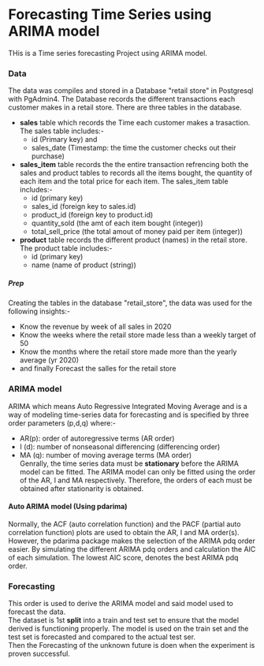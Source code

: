 # Forecasting Time Series using ARIMA model
THis is a Time series forecasting Project using ARIMA model. 
### Data
The data was compiles and stored in a Database "retail store" in Postgresql with PgAdmin4. 
The Database records the different transactions each customer makes in a retail store. There are three tables in the database.   
- **sales** table which records the Time each customer makes a trasaction. The sales table includes:-   
  - id (Primary key) and   
  - sales_date (Timestamp: the time the customer checks out their purchase)
- **sales_item** table records the the entire transaction refrencing both the sales and product tables to records all the items bought, the quantity of each item and the total price for each item. The sales_item table includes:-   
  - id (primary key)
  - sales_id (foreign key to sales.id)
  - product_id (foreign key to product.id)
  - quantity_sold (the amt of each item bought (integer))
  - total_sell_price (the total amout of money paid per item (integer))
- **product** table records the different product (names) in the retail store. The product table includes:-   
  - id (primary key)   
  - name (name of product (string))

##### Prep
Creating the tables in the database "retail_store", the data was used for the following insights:-   
- Know the revenue by week of all sales in 2020   
- Know the weeks where the retail store made less than a weekly target of 50   
- Know the months where the retail store made more than the yearly average (yr 2020)   
- and finally Forecast the salles for the retail store

### ARIMA model
ARIMA which means Auto Regressive Integrated Moving Average and is a way of modeling time-series data for forecasting and is specified by three order parameters (p,d,q) where:-   
- AR(p): order of autoregressive terms (AR order)   
- I (d): number of nonseasonal differencing (differencing order)   
- MA (q): number of moving average terms (MA order)   
Genrally, the time series data must be **stationary** before the ARIMA model can be fitted. The ARIMA model can only be fitted using the order of the AR, I and MA respectively. Therefore, the orders of each must be obtained after stationarity is obtained.   
#### Auto ARIMA model (Using pdarima)
Normally, the ACF (auto correlation function) and the PACF (partial auto correlation function) plots are used to obtain the AR, I and MA order(s). However, the pdarima package makes the selection of the ARIMA pdq order easier. By simulating the different ARIMA pdq orders and calculation the AIC of each simulation. The lowest AIC score, denotes the best ARIMA pdq order.
### Forecasting
This order is used to derive the ARIMA model and said model used to forecast the data.   
The dataset is 1st **split** into a train and test set to ensure that the model derived is functioning properly. The model is used on the train set and the test set is forecasted and compared to the actual test ser.   
Then the Forecasting of the unknown future is doen when the experiment is proven successful.
